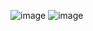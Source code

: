 ![image](https://github.com/user-attachments/assets/5a68513d-e1b8-477c-88d6-fe35527c1af8)
![image](https://github.com/user-attachments/assets/53214fa5-4d2b-40ae-bb45-7b0bf1d99905)
